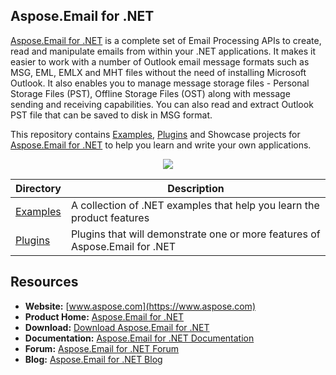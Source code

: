 ## Aspose.Email for .NET

[Aspose.Email for .NET](https://www.aspose.com/products/email/net) is a complete set of Email Processing APIs to create, read and manipulate emails from within your .NET applications. It makes it easier to work with a number of Outlook email message formats such as MSG, EML, EMLX and MHT files without the need of installing Microsoft Outlook. It also enables you to manage message storage files - Personal Storage Files (PST), Offline Storage Files (OST) along with message sending and receiving capabilities. You can also read and extract Outlook PST file that can be saved to disk in MSG format.

This repository contains [Examples](Examples), [Plugins](Plugins) and Showcase projects for [Aspose.Email for .NET](https://www.aspose.com/products/email/net) to help you learn and write your own applications.

<p align="center">
<a title="Download complete Aspose.Email for .NET source code" href="https://github.com/aspose-email/Aspose.Email-for-.NET/archive/master.zip">
	<img src="https://raw.github.com/AsposeExamples/java-examples-dashboard/master/images/downloadZip-Button-Large.png" />
  </a>
</p>

Directory | Description
--------- | -----------
[Examples](Examples)  | A collection of .NET examples that help you learn the product features
[Plugins](Plugins)  | Plugins that will demonstrate one or more features of Aspose.Email for .NET


## Resources

+ **Website:** [www.aspose.com](https://www.aspose.com)
+ **Product Home:** [Aspose.Email for .NET](https://products.aspose.com/email/net)
+ **Download:** [Download Aspose.Email for .NET](https://downloads.aspose.com/email/net)
+ **Documentation:** [Aspose.Email for .NET Documentation](https://docs.aspose.com/display/emailnet/Home)
+ **Forum:** [Aspose.Email for .NET Forum](https://forum.aspose.com/c/email)
+ **Blog:** [Aspose.Email for .NET Blog](https://blog.aspose.com/category/aspose-products/aspose-email-product-family/)
